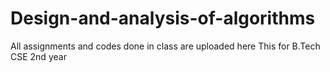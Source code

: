 # Design-and-analysis-of-algorithms
All assignments and codes done in class are uploaded here 
This for B.Tech CSE 2nd year 
